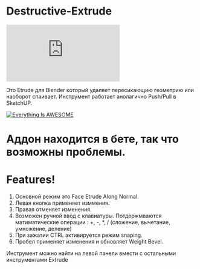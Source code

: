 # Destructive-Extrude

![](https://blenderartists.org/forum/attachment.php?attachmentid=473292&d=1487782037&thumb=1)

Это Etrude для Blender который удаляет пересикающию геометрию или наоборот спаивает. Инструмент работает анолагично Push/Pull в SketchUP.

[![Everything Is AWESOME](https://i.imgur.com/oRCO82T.png)](https://www.youtube.com/watch?v=73znxyuKxLM")
# Аддон находится в бете, так что возможны проблемы.
# Features!

1) Основной режим это Face Etrude Along Normal.
2) Левая кнопка применяет изммения.
3) Правая отменяет изменения.
4) Возможен ручной ввод с клавиатуры. Потдержмваются матиматические операции : +, -, *, / (сложение, вычетание, умножение, деление)
5) При зажатии  CTRL активируется режим snaping.
6) Пробел применяет изменения и обновляет Weight Bevel.

Инструмент можно найти на левой панели вмести с остальными инструментами Extrude

